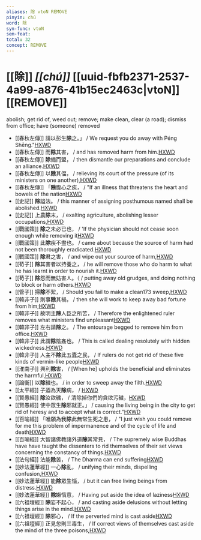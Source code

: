 ```yaml
---
aliases: 除 vtoN REMOVE
pinyin: chú
word: 除
syn-func: vtoN
sem-feat: 
total: 32
concept: REMOVE 
---
```

# [[除]] *[[chú]]*  [[uuid-fbfb2371-2537-4a99-a876-41b15ec2463c|vtoN]] [[REMOVE]]
abolish; get rid of, weed out; remove; make clean, clear (a road); dismiss from office; have (someone) removed
 - [[春秋左傳]] 請以彭生**除**之。」 / We request you do away with Péng Shēng."[HXWD](https://hxwd.org/textview.html?location=KR1e0001_tls_002-275a.9)
 - [[春秋左傳]] 而**除**其害， / and has removed harm from him.[HXWD](https://hxwd.org/textview.html?location=KR1e0001_tls_005-478a.15)
 - [[春秋左傳]] **除**備而盟， / then dismantle our preparations and conclude an alliance.[HXWD](https://hxwd.org/textview.html?location=KR1e0001_tls_007-236a.47)
 - [[春秋左傳]] 以**除**其偪， / relieving its court of the pressure (of its ministers on one another),[HXWD](https://hxwd.org/textview.html?location=KR1e0001_tls_009-299a.12)
 - [[春秋左傳]] 「**除**腹心之疾， / "If an illness that threatens the heart and bowels of the nation[HXWD](https://hxwd.org/textview.html?location=KR1e0001_tls_012-97a.11)
 - [[史記]] **除**謚法。 / this manner of assigning posthumous named shall be abolished.[HXWD](https://hxwd.org/textview.html?location=KR2a0001_tls_006-272a.92)
 - [[史記]] 上農**除**末， / exalting agriculture, abolishing lesser occupations,[HXWD](https://hxwd.org/textview.html?location=KR2a0001_tls_006-281a.16)
 - [[戰國策]] **除**之未必已也， / 'If the physician should not cease soon enough while removing it[HXWD](https://hxwd.org/textview.html?location=KR2e0003_tls_063-1a.10)
 - [[戰國策]] 此**除**疾不盡也。 / came about because the source of harm had not been thoroughly eradicated.[HXWD](https://hxwd.org/textview.html?location=KR2e0003_tls_076-2a.31)
 - [[戰國策]] **除**君之害， / and wipe out your source of harm,[HXWD](https://hxwd.org/textview.html?location=KR2e0003_tls_076-2a.34)
 - [[荀子]] **除**其害者以持養之， / he will remove those who do harm to what he has learnt in order to nourish it.[HXWD](https://hxwd.org/textview.html?location=KR3a0002_tls_001-15a.6)
 - [[荀子]] **除**怨而無妨害人。（
                     / putting away old grudges, and doing nothing to block or harm others.[HXWD](https://hxwd.org/textview.html?location=KR3a0002_tls_007-4a.8)
 - [[管子]] 掃**除**不絜， / Should you fail to make a clean173 sweep,[HXWD](https://hxwd.org/textview.html?location=KR3c0001_tls_013-6a.4)
 - [[韓非子]] 則事**除**其禍， / then she will work to keep away bad fortune from him;[HXWD](https://hxwd.org/textview.html?location=KR3c0005_tls_020-134a.5)
 - [[韓非子]] 故明主**除**人臣之所苦， / Therefore the enlightened ruler removes what ministers find unpleasant[HXWD](https://hxwd.org/textview.html?location=KR3c0005_tls_027-17a.2)
 - [[韓非子]] 左右請**除**之。 / The entourage begged to remove him from office.[HXWD](https://hxwd.org/textview.html?location=KR3c0005_tls_036-44a.2)
 - [[韓非子]] 此謂**除**陰姦也。 / This is called dealing resolutely with hidden wickedness.[HXWD](https://hxwd.org/textview.html?location=KR3c0005_tls_048-17a.8)
 - [[韓非子]] 人主不**除**此五蠹之民， / If rulers do not get rid of these five kinds of vermin-like people[HXWD](https://hxwd.org/textview.html?location=KR3c0005_tls_049-81a.8)
 - [[淮南子]] 興利**除**害，
                     / [When he] upholds the beneficial and eliminates the harmful,[HXWD](https://hxwd.org/textview.html?location=KR3j0010_tls_008-5a.5)
 - [[論衡]] 以**除**穢也。 / in order to sweep away the filth.[HXWD](https://hxwd.org/textview.html?location=KR3j0080_tls_017-3a.11)
 - [[太平經]] 子迺為天**除**病，
                     / [HXWD](https://hxwd.org/textview.html?location=KR5e0001_tls_003-29a.1497)
 - [[賢愚經]] **除**汝欲穢， / 清除掉你們的貪欲污穢，[HXWD](https://hxwd.org/textview.html?location=KR6b0059_T_002-0360b.3)
 - [[賢愚經]] 使中眾生**除**邪就正。」 / causing the living being in the city to get rid of heresy and to accept what is correct.”[HXWD](https://hxwd.org/textview.html?location=KR6b0059_T_010-0419b.46)
 - [[百喻經]] 「唯願為我**除**此無常生死之患， / "I just wish you could remove for me this problem of impermanence and of the cycle of life and death[HXWD](https://hxwd.org/textview.html?location=KR6b0066_T_002-0549a.59)
 - [[百喻經]] 大智諸佛教諸外道**除**其常見， / The supremely wise Buddhas have have taught the dissenters to rid themselves of their set views concerning the constancy of things.[HXWD](https://hxwd.org/textview.html?location=KR6b0066_T_003-0552b.17)
 - [[法句經]] 法能**除**苦， / The Dharma can end suffering[HXWD](https://hxwd.org/textview.html?location=KR6b0067_T_001-0565c.15)
 - [[妙法蓮華經]] 一心**除**亂， / unifying their minds, dispelling confusion,[HXWD](https://hxwd.org/textview.html?location=KR6d0001_T_001-0003b.21)
 - [[妙法蓮華經]] 能**除**眾生惱， / but it can free living beings from distress.[HXWD](https://hxwd.org/textview.html?location=KR6d0001_T_002-0010c.40)
 - [[妙法蓮華經]] **除**嬾惰意， / Having put aside the idea of laziness[HXWD](https://hxwd.org/textview.html?location=KR6d0001_T_005-0038a.44)
 - [[六祖壇經]] **除**妄不起心， / and casting aside delusions without letting things arise in the mind.[HXWD](https://hxwd.org/textview.html?location=KR6q0082_T_001-0338b.66)
 - [[六祖壇經]] **除**邪心， / If the perverted mind is cast aside[HXWD](https://hxwd.org/textview.html?location=KR6q0082_T_001-0341c.14)
 - [[六祖壇經]] 正見忽則三毒生， / If correct views of themselves cast aside the mind of the three poisons,[HXWD](https://hxwd.org/textview.html?location=KR6q0082_T_001-0345a.11)